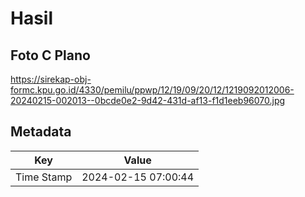 # Hasil

## Foto C Plano

https://sirekap-obj-formc.kpu.go.id/4330/pemilu/ppwp/12/19/09/20/12/1219092012006-20240215-002013--0bcde0e2-9d42-431d-af13-f1d1eeb96070.jpg


## Metadata

| Key        | Value               |
| ---------- | ------------------- |
| Time Stamp | 2024-02-15 07:00:44 |



